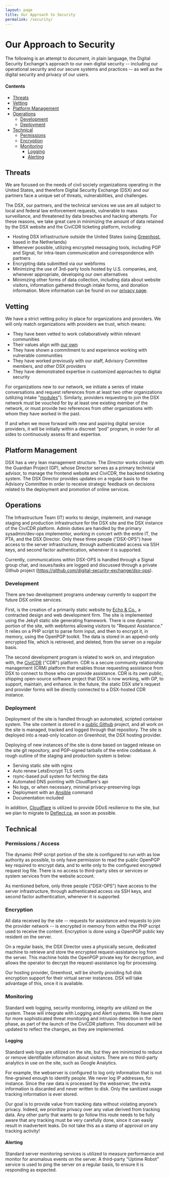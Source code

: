 ```yaml
---
layout: page
title: Our Approach to Security
permalink: /security/
---
```


<a name="top"></a>
# Our Approach to Security

The following is an attempt to document, in plain language, the Digital Security Exchange's approach to our own digital security -- including our operational security and our secure systems and practices -- as well as the digital security and privacy of our users.

#### Contents

* [Threats](#threats)
* [Vetting](#vetting)
* [Platform Management](#management)
* [Operations](#operations)
  * [Development](#development)
  * [Deployment](#deployment)
* [Technical](#technical)
  * [Permissions](#permissions)
  * [Encryption](#encryption)
  * [Monitoring](#monitoring)
    * [Logging](#logging)
    * [Alerting](#alerting)

## Threats <a id="threats"></a>   

We are focused on the needs of civil society organizations operating in the United States, and therefore Digital Security Exchange (DSX) and our partners face a unique set of threats, vulnerabilities, and challenges.

The DSX, our partners, and the technical services we use are all subject to local and federal law enforcement requests, vulnerable to mass surveillance, and threatened by data breaches and hacking attempts. For these reasons, we take great care in minimizing the amount of data retained by the DSX website and the CiviCDR ticketing platform, including:  

- Hosting DSX infrastructure outside the United States (using [Greenhost](https://greenhost.net/), based in the Netherlands)
- Whenever possible, utilizing encrypted messaging tools, including PGP and Signal, for intra-team communication and correspondence with partners
- Encrypting data submitted via our webforms
- Minimizing the use of 3rd-party tools hosted by U.S. companies, and, whenever appropriate, developing our own alternatives
- Minimizing other forms of data collection, including data about website visitors, information gathered through intake forms, and donation information. More information can be found on our [privacy page](/privacy).

## Vetting <a id="vetting"></a>

We have a strict vetting policy in place for organizations and providers. We will only match organizations with providers we trust, which means:

- They have been vetted to work collaboratively within relevant communities
- Their values align with [our own](/about)
- They have shown a commitment to and experience working with vulnerable communities
- They have worked previously with our staff, Advisory Committee members, and other DSX providers
- They have demonstrated expertise in customized approaches to digital security

For organizations new to our network, we initiate a series of intake conversations and request references from at least two other organizations (utilizing intake "[modules](/modules)"). Similarly, providers requesting to join the DSX network must be vouched for by at least one existing member of the network, or must provide two references from other organizations with whom they have worked in the past.

If and when we move forward with new and aspiring digital service providers, it will be initially within a discreet “pod” program, in order for all sides to continuously assess fit and expertise.

## Platform Management <a id="management"></a>

DSX has a very lean management structure. The Director works closely with the Guardian Project (GP), whose Director serves as a primary technical advisor, to manage the frontend website and CiviCDR, the backend ticketing system. The DSX Director provides updates on a regular basis to the Advisory Committee in order to receive strategic feedback on decisions related to the deployment and promotion of online services.

## Operations <a id="operations"></a>

The Infrastructure Team (IT) works to design, implement, and manage staging and production infrastructure for the DSX site and the DSX instance of the CiviCDR platform. Admin duties are handled by the primary sysadmin/dev-ops implementor, working in concert with the entire IT, the PTA, and the DSX Director. Only these three people ("DSX-OPS") have access to the server infrastructure, through authenticated access via SSH keys, and second factor authentication, whenever it is supported.

Currently, communications within DSX-OPS is handled through a Signal group chat, and issues/tasks are logged and discussed through a private Github project (https://github.com/digital-security-exchange/dsx-ops).

### Development <a id="development"></a>

There are two development programs underway currently to support the future DSX online services.

First, is the creation of a primarily static website by [Echo & Co.](https://echo.co), a contracted design and web development firm. The site is implemented using the Jekyll static site generating framework. There is one dynamic portion of the site, with webforms allowing visitors to "Request Assistance." It relies on a PHP script to parse form input, and then to encrypt it, in memory, using the OpenPGP toolkit. The data is stored in an append-only encrypted file, which is retrieved, and deleted, from the server on a regular basis.

The second development program is related to work on, and integration with, the [CiviCDR](https://civicdr.org) ("CDR") platform. CDR is a secure community relationship management (CRM) platform that enables those requesting assistance from DSX to connect to those who can provide assistance. CDR is its own public, shipping open-source software project that DSX is now working, with GP, to support, maintain, and enhance. In the future, the static DSX site's request and provider forms will be directly connected to a DSX-hosted CDR instance.

### Deployment <a id="deployment"></a>

Deployment of the site is handled through an automated, scripted container system. The site content is stored in a [public Github](https://github.com/digital-security-exchange/exchange-new) project, and all work on the site is managed, tracked and logged through that repository. The site is deployed into a read-only location on Greenhost, the DSX hosting provider.

Deploying of new instances of the site is done based on tagged release on the site git repository, and PGP-signed tarballs of the entire codebase. A rough outline of the staging and production system is below:

* Serving static site with nginx
* Auto renew LetsEncrypt TLS certs
* rsync-based pull system for fetching the data
* Automated DNS pointing with Cloudflare's api
* No logs, or when necessary, minimal privacy-preserving logs
* Deployment with an [Ansible](https://www.ansible.com/) command
* Documentation included

In addition, [Cloudflare](http://cloudflare.com/) is utilized to provide DDoS resilience to the site, but we plan to migrate to [Deflect.ca](https://deflect.ca), as soon as possible.

## Technical <a id="technical"></a>

### Permissions / Access <a id="permissions"></a>

The dynamic PHP script portion of the site is configured to run with as low authority as possible, to only have permission to read the public OpenPGP key required to encrypt data, and to write only to the configured encrypted request log file. There is no access to third-party sites or services or system services from the website account.

As mentioned before, only three people ("DSX-OPS") have access to the server infrastructure, through authenticated access via SSH keys, and second factor authentication, whenever it is supported.

### Encryption <a id="encryption"></a>

All data received by the site -- requests for assistance and requests to join the provider network -- is encrypted in memory from within the PHP script used to receive the content. Encryption is done using a OpenPGP public key resident on the server.

On a regular basis, the DSX Director uses a physically secure, dedicated machine to retrieve and store the encrypted request-assistance log from the server. This machine holds the OpenPGP private key for decryption, and allows the operator to decrypt the request-assistance log for processing.

Our hosting provider, Greenhost, will be shortly providing full disk encryption support for their virtual server instances. DSX will take advantage of this, once it is available.

### Monitoring <a id="monitoring"></a>

Standard web logging, security monitoring, integrity are utilized on the system. These will integrate with Logging and Alert systems. We have plans for more sophisticated threat monitoring and intrusion detection in the next phase, as part of the launch of the CiviCDR platform. This document will be updated to reflect the changes, as they are implemented.

#### Logging <a id="logging"></a>

Standard web logs are utilized on the site, but they are minimized to reduce or remove identifiable information about visitors. There are no third-party analytics in use on the site, such as Google Analytics.

For example, the webserver is configured to log only information that is not fine-grained enough to identify people. We never log IP addresses, for instance. Since the raw data is processed by the webserver, the extra information is discarded and never written to disk. Only the sanitized usage tracking information is ever stored.

Our goal is to provide value from tracking data without violating anyone’s privacy. Indeed, we prioritize privacy over any value derived from tracking data. Any other party that wants to go follow this route needs to be fully aware that any tracking must be very carefully done, since it can easily result in inadvertent leaks. Do not take this as a stamp of approval on any tracking activity!

#### Alerting <a id="alerting"></a>

Standard server monitoring services is utilized to measure performance and monitor for anomalous events on the server. A third-party "Uptime Robot" service is used to ping the server on a regular basis, to ensure it is responding as expected.
